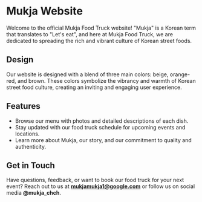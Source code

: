 # Mukja Website
Welcome to the official Mukja Food Truck website!
"Mukja" is a Korean term that translates to "Let's eat", and here at Mukja Food Truck, we are dedicated to spreading the rich and vibrant culture of Korean street foods.

## Design
Our website is designed with a blend of three main colors: beige, orange-red, and brown. These colors symbolize the vibrancy and warmth of Korean street food culture, creating an inviting and engaging user experience.

## Features
* Browse our menu with photos and detailed descriptions of each dish.
* Stay updated with our food truck schedule for upcoming events and locations.
* Learn more about Mukja, our story, and our commitment to quality and authenticity.

## Get in Touch
Have questions, feedback, or want to book our food truck for your next event? Reach out to us at **mukjamukja1@google.com** or follow us on social media **@mukja_chch**.
